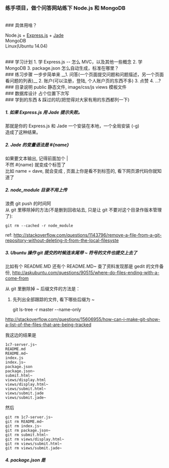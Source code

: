 ### 练手项目，做个问答网站练下 Node.js 和 MongoDB  

<br>
### 具体用啥？

Node.js + [Express.js](http://expressjs.com/) + [Jade](http://jade-lang.com/reference/case/)  
MongoDB  
Linux(Ubuntu 14.04)  

<br>
### 学习计划
1. 学 Express.js -- 怎么 MVC，以及其他一些概念  
2. 学 MongoDB   
3. package.json 怎么自动生成，标准在哪里？  

<br>
### 练习步骤
一步步简单来  
__1. 问答(一个页面提交问题和问题描述，另一个页面看问题的列表)__  
2. 账户(可以注册，登陆, 个人账户页的东西不多)  
3. 点赞  
4. ...?  

<br>
### 目录说明
public 静态文件, image/css/js  
views  模板文件  


<br>
### 数据库设计
占个位置下次写


<br>
### 学到的东西 & 踩过的坑(把觉得对大家有用的东西都列一下)

##### 1. 如果 Express.js 用 Jade 提示失败。  
那就是你的 Express.js 和 Jade 一个安装在本地，一个全局安装 (-g)  
造成了这种结果。  

##### 2. Jade 的变量语法是 #{name}  
如果要文本输出, 记得前面加个 |  
不然 #{name} 就变成个标签了  
比如 name = dave, 就会变成 <dave></dave>, 页面上你是看不到标签的, 看下网页源代码你就知道了  

##### 2. node_module 目录不用上传  
浪费 git push 的时间阿  
从 git 里移除掉的方法(不是删到回收站去, 只是让 git 不要对这个目录作版本管理了):  

    git rm --cached -r node_module  

ref: http://stackoverflow.com/questions/1143796/remove-a-file-from-a-git-repository-without-deleting-it-from-the-local-filesyste

##### 3. Ubuntu 操作 git 提交的时候连末尾带 ~ 符号的文件也提交上去了
比如有个 README.MD  还有个 README.MD~
查了资料发现那是 gedit 的文件备份, 
http://askubuntu.com/questions/90515/where-do-files-ending-with-a-come-from

从 git 里删除掉  ~ 后缀文件的方法是：

1. 先列出全部跟踪的文件, 看下哪些后缀为 ~

    git ls-tree -r master --name-only
    
http://stackoverflow.com/questions/15606955/how-can-i-make-git-show-a-list-of-the-files-that-are-being-tracked

我这边的结果是

    1c7-server.js~
    README.md
    README.md~
    index.js
    index.js~
    package.json
    package.json~
    submit.html~
    views/display.html
    views/display.html~
    views/submit.html~
    views/submit.jade
    views/submit.jade~


然后
  
    git rm 1c7-server.js~
    git rm README.md~
    git rm index.js~
    git rm package.json~
    git rm submit.html~
    git rm views/display.html~
    git rm views/submit.html~
    git rm views/submit.jade~



##### 4. package.json 是






















